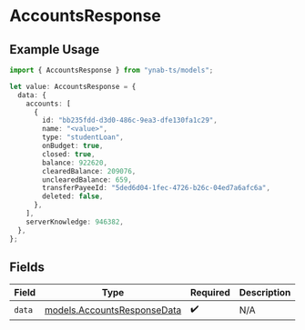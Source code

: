 # AccountsResponse

## Example Usage

```typescript
import { AccountsResponse } from "ynab-ts/models";

let value: AccountsResponse = {
  data: {
    accounts: [
      {
        id: "bb235fdd-d3d0-486c-9ea3-dfe130fa1c29",
        name: "<value>",
        type: "studentLoan",
        onBudget: true,
        closed: true,
        balance: 922620,
        clearedBalance: 209076,
        unclearedBalance: 659,
        transferPayeeId: "5ded6d04-1fec-4726-b26c-04ed7a6afc6a",
        deleted: false,
      },
    ],
    serverKnowledge: 946382,
  },
};
```

## Fields

| Field                                                            | Type                                                             | Required                                                         | Description                                                      |
| ---------------------------------------------------------------- | ---------------------------------------------------------------- | ---------------------------------------------------------------- | ---------------------------------------------------------------- |
| `data`                                                           | [models.AccountsResponseData](../models/accountsresponsedata.md) | :heavy_check_mark:                                               | N/A                                                              |